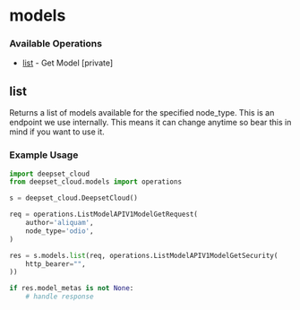 # models

### Available Operations

* [list](#list) - Get Model [private]

## list

Returns a list of models available for the specified node_type. This is an endpoint we use internally. This means it can change anytime so bear this in mind if you want to use it.

### Example Usage

```python
import deepset_cloud
from deepset_cloud.models import operations

s = deepset_cloud.DeepsetCloud()

req = operations.ListModelAPIV1ModelGetRequest(
    author='aliquam',
    node_type='odio',
)

res = s.models.list(req, operations.ListModelAPIV1ModelGetSecurity(
    http_bearer="",
))

if res.model_metas is not None:
    # handle response
```
